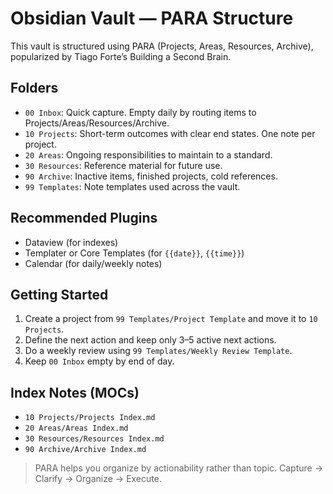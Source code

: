 # Obsidian Vault — PARA Structure

This vault is structured using PARA (Projects, Areas, Resources, Archive), popularized by Tiago Forte’s Building a Second Brain.

## Folders
- `00 Inbox`: Quick capture. Empty daily by routing items to Projects/Areas/Resources/Archive.
- `10 Projects`: Short-term outcomes with clear end states. One note per project.
- `20 Areas`: Ongoing responsibilities to maintain to a standard.
- `30 Resources`: Reference material for future use.
- `90 Archive`: Inactive items, finished projects, cold references.
- `99 Templates`: Note templates used across the vault.

## Recommended Plugins
- Dataview (for indexes)
- Templater or Core Templates (for `{{date}}`, `{{time}}`)
- Calendar (for daily/weekly notes)

## Getting Started
1. Create a project from `99 Templates/Project Template` and move it to `10 Projects`.
2. Define the next action and keep only 3–5 active next actions.
3. Do a weekly review using `99 Templates/Weekly Review Template`.
4. Keep `00 Inbox` empty by end of day.

## Index Notes (MOCs)
- `10 Projects/Projects Index.md`
- `20 Areas/Areas Index.md`
- `30 Resources/Resources Index.md`
- `90 Archive/Archive Index.md`

> PARA helps you organize by actionability rather than topic. Capture → Clarify → Organize → Execute.
